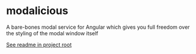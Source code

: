 # modalicious
A bare-bones modal service for Angular which gives you full freedom over the styling of the modal window itself

[See readme in project root](modalicious/readme.md)
